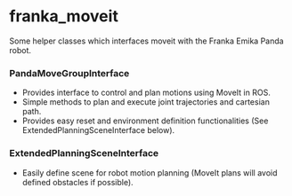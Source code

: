 # franka_moveit

Some helper classes which interfaces moveit with the Franka Emika Panda robot.

### PandaMoveGroupInterface

- Provides interface to control and plan motions using MoveIt in ROS.
- Simple methods to plan and execute joint trajectories and cartesian path.
- Provides easy reset and environment definition functionalities (See ExtendedPlanningSceneInterface below).

### ExtendedPlanningSceneInterface

- Easily define scene for robot motion planning (MoveIt plans will avoid defined obstacles if possible).  

